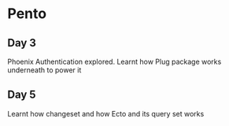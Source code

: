# Pento

## Day 3


Phoenix Authentication explored. Learnt how Plug package works underneath to power it


## Day 5 

Learnt how changeset and how Ecto and its query set works